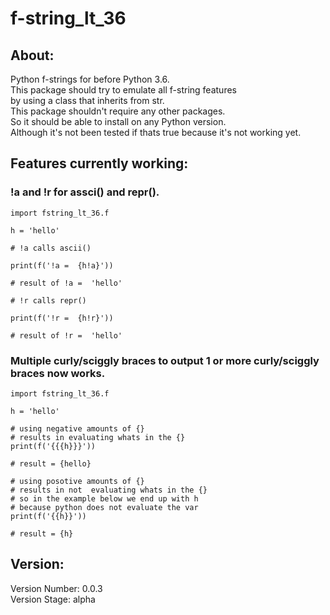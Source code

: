 # f-string_lt_36
## About: 
Python f-strings for before Python 3.6.
<br>
This package should try to emulate all f-string features <br>by using a class that inherits from str.
<br>
This package shouldn't require any other packages.
<br>
So it should be able to install on any Python version.
<br>
Although it's not been tested if thats true because it's not working yet.
<br>
## Features currently working:
### !a and !r  for assci() and repr().

```
import fstring_lt_36.f

h = 'hello'

# !a calls ascii()

print(f('!a =  {h!a}'))

# result of !a =  'hello'

# !r calls repr()

print(f('!r =  {h!r}'))

# result of !r =  'hello' 
```
### Multiple curly/sciggly braces to output 1 or more curly/sciggly braces now works.
```
import fstring_lt_36.f

h = 'hello'

# using negative amounts of {} 
# results in evaluating whats in the {}
print(f('{{{h}}}'))

# result = {hello}

# using posotive amounts of {} 
# results in not  evaluating whats in the {}
# so in the example below we end up with h 
# because python does not evaluate the var
print(f('{{h}}'))

# result = {h}
```
## Version: 
Version Number: 0.0.3
<br>
Version Stage: alpha

